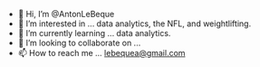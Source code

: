 - 👋 Hi, I’m @AntonLeBeque
- 👀 I’m interested in ...  data analytics, the NFL, and weightlifting.
- 🌱 I’m currently learning ... data analytics.
- 💞️ I’m looking to collaborate on ...
- 📫 How to reach me ... lebequea@gmail.com

<!---
AntonLeB04/AntonLeB04 is a ✨ special ✨ repository because its `README.md` (this file) appears on your GitHub profile.
You can click the Preview link to take a look at your changes.
--->
